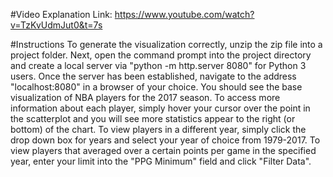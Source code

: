 #Video Explanation Link:
https://www.youtube.com/watch?v=TzKvUdmJut0&t=7s

#Instructions
To generate the visualization correctly, unzip the zip file into a project folder. 
Next, open the command prompt into the project directory and create a local server via "python -m http.server 8080" for Python 3 users. 
Once the server has been established, navigate to the address "localhost:8080" in a browser of your choice. You should see the base visualization of NBA players for the 2017 season. 
To access more information about each player, simply hover your cursor over the point in the scatterplot and you will see more statistics appear to the right (or bottom) of the chart. 
To view players in a different year, simply click the drop down box for years and select your year of choice from 1979-2017.
To view players that averaged over a certain points per game in the specified year, enter your limit into the "PPG Minimum" field and click "Filter Data". 


